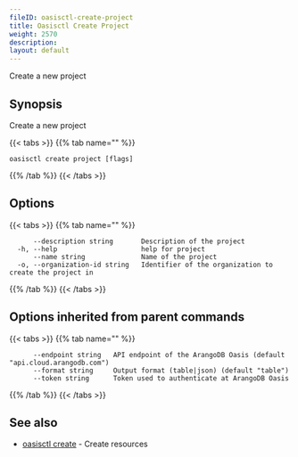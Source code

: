 ```yaml
---
fileID: oasisctl-create-project
title: Oasisctl Create Project
weight: 2570
description: 
layout: default
---
```

Create a new project

## Synopsis

Create a new project

{{< tabs >}}
{{% tab name="" %}}
```
oasisctl create project [flags]
```
{{% /tab %}}
{{< /tabs >}}

## Options

{{< tabs >}}
{{% tab name="" %}}
```
      --description string       Description of the project
  -h, --help                     help for project
      --name string              Name of the project
  -o, --organization-id string   Identifier of the organization to create the project in
```
{{% /tab %}}
{{< /tabs >}}

## Options inherited from parent commands

{{< tabs >}}
{{% tab name="" %}}
```
      --endpoint string   API endpoint of the ArangoDB Oasis (default "api.cloud.arangodb.com")
      --format string     Output format (table|json) (default "table")
      --token string      Token used to authenticate at ArangoDB Oasis
```
{{% /tab %}}
{{< /tabs >}}

## See also

* [oasisctl create]()	 - Create resources


